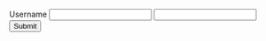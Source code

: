 <body>
    <form class="form" data-validator-option="{timely:2, focusCleanup:true}">
        <div class="form-item">
            <label class="label">Username</label>
            <input type="text" name="username"
                data-rule="required;username;"
                data-rule-username="[/^[\w\d]{3,12}$/, 'Please enter 3-12 digits, letters, underscores']"
                data-tip="You can use letters, numbers and periods"
            >
            <input name="demo" 
            data-rule="required; abc" 
            data-rule-abc="[/^\d{6}$/, '请输入6位数字']"
            data-tip="6位数字备注信息">
         </div>
        <div class="form-item">
        <button type="submit">Submit</button>
    </div>
    </form>
 </body>
